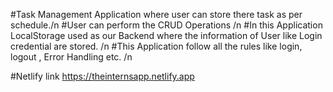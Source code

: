 #Task Management Application where user can store there task as per schedule./n 
#User can perform the CRUD Operations /n
#In this Application LocalStorage used as our Backend where the information of User like Login credential are stored. /n
#This Application follow all the rules like login, logout , Error Handling etc. /n

#Netlify link
https://theinternsapp.netlify.app

